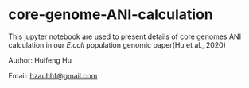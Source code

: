 # core-genome-ANI-calculation

This jupyter notebook are used to present details of core genomes ANI calculation in our *E.coli* population genomic paper(Hu et al., 2020)

Author: Huifeng Hu

Email: hzauhhf@gmail.com
